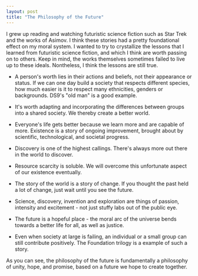 ```yaml
---
layout: post
title: "The Philosophy of the Future"
---
```


I grew up reading and watching futuristic science fiction such as Star Trek and the works of Asimov.
I think these stories had a pretty foundational effect on my moral system.
I wanted to try to crystallize the lessons that I learned from futuristic science fiction, and which I think are worth passing on to others.
Keep in mind, the works themselves sometimes failed to live up to these ideals.
Nontheless, I think the lessons are still true.

* A person's worth lies in their actions and beliefs, not their appearance or status. If we can one day build a society that respects different species, how much easier is it to respect many ethnicities, genders or backgrounds. DS9's "old man" is a good example.

* It's worth adapting and incorporating the differences between groups into a shared society. We thereby create a better world.

* Everyone's life gets better because we learn more and are capable of more. Existence is a story of ongoing improvement, brought about by scientific, technological, and societal progress.

* Discovery is one of the highest callings. There's always more out there in the world to discover.

* Resource scarcity is soluble. We will overcome this unfortunate aspect of our existence eventually.

* The story of the world is a story of change. If you thought the past held a lot of change, just wait until you see the future.

* Science, discovery, invention and exploration are things of passion, intensity and excitement - not just stuffy labs out of the public eye.

* The future is a hopeful place - the moral arc of the universe bends towards a better life for all, as well as justice.

* Even when society at large is failing, an individual or a small group can still contribute positively. The Foundation trilogy is a example of such a story.

As you can see, the philosophy of the future is fundamentally a philosophy of unity, hope, and promise, based on a future we hope to create together.
